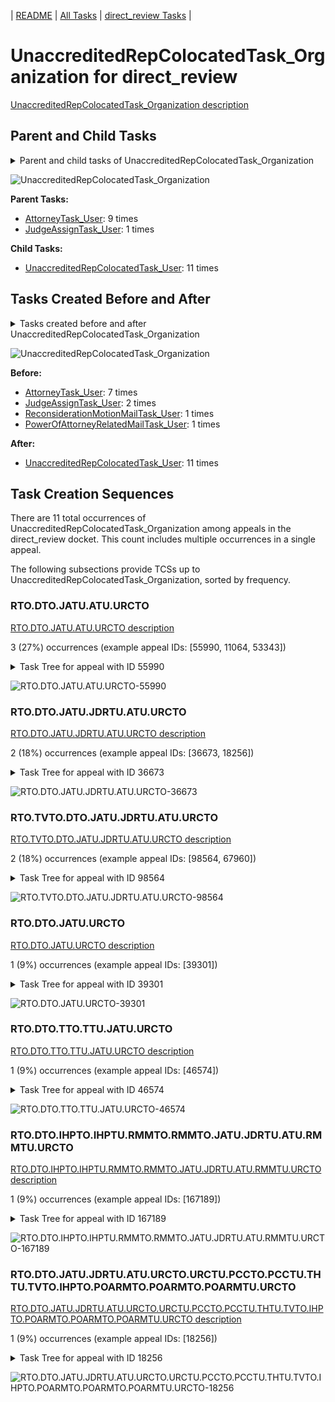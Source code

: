 <!-- DO NOT EDIT THIS FILE.  This file is autogenerated. -->
| [README](../README.md) | [All Tasks](../alltasks.md) | [direct_review Tasks](tasklist.md) |

# UnaccreditedRepColocatedTask_Organization for direct_review

[UnaccreditedRepColocatedTask_Organization description](../descr/UnaccreditedRepColocatedTask_Organization.md)

## Parent and Child Tasks

<details><summary markdown='span'>Parent and child tasks of UnaccreditedRepColocatedTask_Organization
</summary>

```
digraph G {
rankdir=LR;
node [shape=box]
"UnaccreditedRepColocatedTask_Organization" -> "UnaccreditedRepColocatedTask_User" [label=11]
"AttorneyTask_User" -> "UnaccreditedRepColocatedTask_Organization" [label=9]
"JudgeAssignTask_User" -> "UnaccreditedRepColocatedTask_Organization" [label=1]
}
```
</details>

![UnaccreditedRepColocatedTask_Organization](dot/UnaccreditedRepColocatedTask_Organization-parentchild.dot.png)

**Parent Tasks:**

   * [AttorneyTask_User](AttorneyTask_User.md): 9 times
   * [JudgeAssignTask_User](JudgeAssignTask_User.md): 1 times

**Child Tasks:**

   * [UnaccreditedRepColocatedTask_User](UnaccreditedRepColocatedTask_User.md): 11 times

## Tasks Created Before and After

<details><summary markdown='span'>Tasks created before and after UnaccreditedRepColocatedTask_Organization</summary>

```
digraph G {
rankdir=LR;

"UnaccreditedRepColocatedTask_Organization" -> "UnaccreditedRepColocatedTask_User" [label=11]
"AttorneyTask_User" -> "UnaccreditedRepColocatedTask_Organization" [label=7]
"JudgeAssignTask_User" -> "UnaccreditedRepColocatedTask_Organization" [label=2]
"ReconsiderationMotionMailTask_User" -> "UnaccreditedRepColocatedTask_Organization" [label=1]
"PowerOfAttorneyRelatedMailTask_User" -> "UnaccreditedRepColocatedTask_Organization" [label=1]
}
```
</details>

![UnaccreditedRepColocatedTask_Organization](dot/UnaccreditedRepColocatedTask_Organization.dot.png)

**Before:**

   * [AttorneyTask_User](AttorneyTask_User.md): 7 times
   * [JudgeAssignTask_User](JudgeAssignTask_User.md): 2 times
   * [ReconsiderationMotionMailTask_User](ReconsiderationMotionMailTask_User.md): 1 times
   * [PowerOfAttorneyRelatedMailTask_User](PowerOfAttorneyRelatedMailTask_User.md): 1 times

**After:**

   * [UnaccreditedRepColocatedTask_User](UnaccreditedRepColocatedTask_User.md): 11 times

## Task Creation Sequences

There are 11 total occurrences of UnaccreditedRepColocatedTask_Organization among appeals in the direct_review docket.  This count includes multiple occurrences in a single appeal.

The following subsections provide TCSs up to UnaccreditedRepColocatedTask_Organization, sorted by frequency.

### RTO.DTO.JATU.ATU.URCTO

[RTO.DTO.JATU.ATU.URCTO description](../descr/RTO.DTO.JATU.ATU.URCTO.md)

3 (27%) occurrences (example appeal IDs: [55990, 11064, 53343])

<details><summary markdown='span'>Task Tree for appeal with ID 55990</summary>

```
@startuml
skinparam {
  ObjectBorderColor #555
  ObjectBorderThickness 0
  ObjectFontStyle bold
  ObjectFontSize 14
  ObjectAttributeFontColor #333
  ObjectAttributeFontSize 12
}
  object 0.RootTask #8dd3c7 {
Organization
}
  object 1.DistributionTask #ffffb3 {
Organization
}
  object 2.JudgeAssignTask #ccebc5 {
User
}
  object 3.JudgeDecisionReviewTask #d9d9d9 {
User
}
  object 4.AttorneyTask #bc80bd {
User
}
  object 5.UnaccreditedRepColocatedTask #d9d9d9 {
Organization  <back:white>    </back>
}
  object 6.UnaccreditedRepColocatedTask #d9d9d9 {
User
}
  object 7.UnaccreditedRepColocatedTask #d9d9d9 {
User
}
  object 8.TimedHoldTask #fccde5 {
User
}
  object 9.JudgeDecisionReviewTask #d9d9d9 {
User
}
  object 10.BvaDispatchTask #b3de69 {
Organization
}
  object 11.BvaDispatchTask #b3de69 {
User
}
0.RootTask -- 1.DistributionTask
0.RootTask -- 2.JudgeAssignTask
0.RootTask -- 3.JudgeDecisionReviewTask
9.JudgeDecisionReviewTask -- 4.AttorneyTask
4.AttorneyTask -- 5.UnaccreditedRepColocatedTask
5.UnaccreditedRepColocatedTask -- 6.UnaccreditedRepColocatedTask
5.UnaccreditedRepColocatedTask -- 7.UnaccreditedRepColocatedTask
7.UnaccreditedRepColocatedTask -- 8.TimedHoldTask
0.RootTask -- 9.JudgeDecisionReviewTask
0.RootTask -- 10.BvaDispatchTask
10.BvaDispatchTask -- 11.BvaDispatchTask
@enduml
```
</details>

![RTO.DTO.JATU.ATU.URCTO-55990](uml/RTO.DTO.JATU.ATU.URCTO-55990.png)

### RTO.DTO.JATU.JDRTU.ATU.URCTO

[RTO.DTO.JATU.JDRTU.ATU.URCTO description](../descr/RTO.DTO.JATU.JDRTU.ATU.URCTO.md)

2 (18%) occurrences (example appeal IDs: [36673, 18256])

<details><summary markdown='span'>Task Tree for appeal with ID 36673</summary>

```
@startuml
skinparam {
  ObjectBorderColor #555
  ObjectBorderThickness 0
  ObjectFontStyle bold
  ObjectFontSize 14
  ObjectAttributeFontColor #333
  ObjectAttributeFontSize 12
}
  object 0.RootTask #8dd3c7 {
Organization
}
  object 1.TrackVeteranTask #bebada {
Organization
}
  object 2.DistributionTask #ffffb3 {
Organization
}
  object 3.JudgeAssignTask #ccebc5 {
User
}
  object 4.JudgeAssignTask #ccebc5 {
User
}
  object 5.JudgeDecisionReviewTask #d9d9d9 {
User
}
  object 6.AttorneyTask #bc80bd {
User
}
  object 7.UnaccreditedRepColocatedTask #d9d9d9 {
Organization  <back:white>    </back>
}
  object 8.UnaccreditedRepColocatedTask #d9d9d9 {
User
}
  object 9.TimedHoldTask #fccde5 {
User
}
  object 10.PowerOfAttorneyRelatedMailTask #bc80bd {
Organization
}
  object 11.PowerOfAttorneyRelatedMailTask #bc80bd {
Organization
}
  object 12.PowerOfAttorneyRelatedMailTask #bc80bd {
User
}
  object 13.AttorneyRewriteTask #b3de69 {
User
}
  object 14.BvaDispatchTask #b3de69 {
Organization
}
  object 15.BvaDispatchTask #b3de69 {
User
}
0.RootTask -- 1.TrackVeteranTask
0.RootTask -- 2.DistributionTask
0.RootTask -- 3.JudgeAssignTask
0.RootTask -- 4.JudgeAssignTask
0.RootTask -- 5.JudgeDecisionReviewTask
5.JudgeDecisionReviewTask -- 6.AttorneyTask
6.AttorneyTask -- 7.UnaccreditedRepColocatedTask
7.UnaccreditedRepColocatedTask -- 8.UnaccreditedRepColocatedTask
8.UnaccreditedRepColocatedTask -- 9.TimedHoldTask
0.RootTask -- 10.PowerOfAttorneyRelatedMailTask
10.PowerOfAttorneyRelatedMailTask -- 11.PowerOfAttorneyRelatedMailTask
11.PowerOfAttorneyRelatedMailTask -- 12.PowerOfAttorneyRelatedMailTask
5.JudgeDecisionReviewTask -- 13.AttorneyRewriteTask
0.RootTask -- 14.BvaDispatchTask
14.BvaDispatchTask -- 15.BvaDispatchTask
@enduml
```
</details>

![RTO.DTO.JATU.JDRTU.ATU.URCTO-36673](uml/RTO.DTO.JATU.JDRTU.ATU.URCTO-36673.png)

### RTO.TVTO.DTO.JATU.JDRTU.ATU.URCTO

[RTO.TVTO.DTO.JATU.JDRTU.ATU.URCTO description](../descr/RTO.TVTO.DTO.JATU.JDRTU.ATU.URCTO.md)

2 (18%) occurrences (example appeal IDs: [98564, 67960])

<details><summary markdown='span'>Task Tree for appeal with ID 98564</summary>

```
@startuml
skinparam {
  ObjectBorderColor #555
  ObjectBorderThickness 0
  ObjectFontStyle bold
  ObjectFontSize 14
  ObjectAttributeFontColor #333
  ObjectAttributeFontSize 12
}
  object 0.RootTask #8dd3c7 {
Organization
}
  object 1.TrackVeteranTask #bebada {
Organization
}
  object 2.DistributionTask #ffffb3 {
Organization
}
  object 3.JudgeAssignTask #ccebc5 {
User
}
  object 4.JudgeDecisionReviewTask #d9d9d9 {
User
}
  object 5.AttorneyTask #bc80bd {
User
}
  object 6.UnaccreditedRepColocatedTask #d9d9d9 {
Organization  <back:white>    </back>
}
  object 7.UnaccreditedRepColocatedTask #d9d9d9 {
User
}
  object 8.BvaDispatchTask #b3de69 {
Organization
}
  object 9.BvaDispatchTask #b3de69 {
User
}
  object 10.BvaDispatchTask #b3de69 {
User
}
0.RootTask -- 1.TrackVeteranTask
0.RootTask -- 2.DistributionTask
0.RootTask -- 3.JudgeAssignTask
0.RootTask -- 4.JudgeDecisionReviewTask
4.JudgeDecisionReviewTask -- 5.AttorneyTask
5.AttorneyTask -- 6.UnaccreditedRepColocatedTask
6.UnaccreditedRepColocatedTask -- 7.UnaccreditedRepColocatedTask
0.RootTask -- 8.BvaDispatchTask
8.BvaDispatchTask -- 9.BvaDispatchTask
8.BvaDispatchTask -- 10.BvaDispatchTask
@enduml
```
</details>

![RTO.TVTO.DTO.JATU.JDRTU.ATU.URCTO-98564](uml/RTO.TVTO.DTO.JATU.JDRTU.ATU.URCTO-98564.png)

### RTO.DTO.JATU.URCTO

[RTO.DTO.JATU.URCTO description](../descr/RTO.DTO.JATU.URCTO.md)

1 (9%) occurrences (example appeal IDs: [39301])

<details><summary markdown='span'>Task Tree for appeal with ID 39301</summary>

```
@startuml
skinparam {
  ObjectBorderColor #555
  ObjectBorderThickness 0
  ObjectFontStyle bold
  ObjectFontSize 14
  ObjectAttributeFontColor #333
  ObjectAttributeFontSize 12
}
  object 0.RootTask #8dd3c7 {
Organization
}
  object 1.DistributionTask #ffffb3 {
Organization
}
  object 2.JudgeAssignTask #ccebc5 {
User
}
  object 3.JudgeDecisionReviewTask #d9d9d9 {
User
}
  object 4.AttorneyTask #bc80bd {
User
}
  object 5.UnaccreditedRepColocatedTask #d9d9d9 {
Organization  <back:white>    </back>
}
  object 6.UnaccreditedRepColocatedTask #d9d9d9 {
User
}
  object 7.TimedHoldTask #fccde5 {
User
}
  object 8.JudgeAssignTask #ccebc5 {
User
}
  object 9.JudgeAssignTask #ccebc5 {
User
}
  object 10.JudgeDecisionReviewTask #d9d9d9 {
User
}
  object 11.AttorneyTask #bc80bd {
User
}
  object 12.BvaDispatchTask #b3de69 {
Organization
}
  object 13.BvaDispatchTask #b3de69 {
User
}
0.RootTask -- 1.DistributionTask
0.RootTask -- 2.JudgeAssignTask
0.RootTask -- 3.JudgeDecisionReviewTask
3.JudgeDecisionReviewTask -- 4.AttorneyTask
4.AttorneyTask -- 5.UnaccreditedRepColocatedTask
5.UnaccreditedRepColocatedTask -- 6.UnaccreditedRepColocatedTask
6.UnaccreditedRepColocatedTask -- 7.TimedHoldTask
0.RootTask -- 8.JudgeAssignTask
0.RootTask -- 9.JudgeAssignTask
0.RootTask -- 10.JudgeDecisionReviewTask
10.JudgeDecisionReviewTask -- 11.AttorneyTask
0.RootTask -- 12.BvaDispatchTask
12.BvaDispatchTask -- 13.BvaDispatchTask
@enduml
```
</details>

![RTO.DTO.JATU.URCTO-39301](uml/RTO.DTO.JATU.URCTO-39301.png)

### RTO.DTO.TTO.TTU.JATU.URCTO

[RTO.DTO.TTO.TTU.JATU.URCTO description](../descr/RTO.DTO.TTO.TTU.JATU.URCTO.md)

1 (9%) occurrences (example appeal IDs: [46574])

<details><summary markdown='span'>Task Tree for appeal with ID 46574</summary>

```
@startuml
skinparam {
  ObjectBorderColor #555
  ObjectBorderThickness 0
  ObjectFontStyle bold
  ObjectFontSize 14
  ObjectAttributeFontColor #333
  ObjectAttributeFontSize 12
}
  object 0.RootTask #8dd3c7 {
Organization
}
  object 1.DistributionTask #ffffb3 {
Organization
}
  object 2.TranslationTask #bebada {
Organization
}
  object 3.TranslationTask #bebada {
User
}
  object 4.TimedHoldTask #fccde5 {
User
}
  object 5.JudgeAssignTask #ccebc5 {
User
}
  object 6.UnaccreditedRepColocatedTask #d9d9d9 {
Organization  <back:white>    </back>
}
  object 7.UnaccreditedRepColocatedTask #d9d9d9 {
User
}
  object 8.TimedHoldTask #fccde5 {
User
}
  object 9.OtherColocatedTask #80b1d3 {
Organization
}
  object 10.OtherColocatedTask #80b1d3 {
User
}
  object 11.JudgeDecisionReviewTask #d9d9d9 {
User
}
  object 12.AttorneyTask #bc80bd {
User
}
  object 13.BvaDispatchTask #b3de69 {
Organization
}
  object 14.BvaDispatchTask #b3de69 {
User
}
0.RootTask -- 1.DistributionTask
1.DistributionTask -- 2.TranslationTask
2.TranslationTask -- 3.TranslationTask
3.TranslationTask -- 4.TimedHoldTask
0.RootTask -- 5.JudgeAssignTask
5.JudgeAssignTask -- 6.UnaccreditedRepColocatedTask
6.UnaccreditedRepColocatedTask -- 7.UnaccreditedRepColocatedTask
7.UnaccreditedRepColocatedTask -- 8.TimedHoldTask
5.JudgeAssignTask -- 9.OtherColocatedTask
9.OtherColocatedTask -- 10.OtherColocatedTask
0.RootTask -- 11.JudgeDecisionReviewTask
11.JudgeDecisionReviewTask -- 12.AttorneyTask
0.RootTask -- 13.BvaDispatchTask
13.BvaDispatchTask -- 14.BvaDispatchTask
@enduml
```
</details>

![RTO.DTO.TTO.TTU.JATU.URCTO-46574](uml/RTO.DTO.TTO.TTU.JATU.URCTO-46574.png)

### RTO.DTO.IHPTO.IHPTU.RMMTO.RMMTO.JATU.JDRTU.ATU.RMMTU.URCTO

[RTO.DTO.IHPTO.IHPTU.RMMTO.RMMTO.JATU.JDRTU.ATU.RMMTU.URCTO description](../descr/RTO.DTO.IHPTO.IHPTU.RMMTO.RMMTO.JATU.JDRTU.ATU.RMMTU.URCTO.md)

1 (9%) occurrences (example appeal IDs: [167189])

<details><summary markdown='span'>Task Tree for appeal with ID 167189</summary>

```
@startuml
skinparam {
  ObjectBorderColor #555
  ObjectBorderThickness 0
  ObjectFontStyle bold
  ObjectFontSize 14
  ObjectAttributeFontColor #333
  ObjectAttributeFontSize 12
}
  object 0.RootTask #8dd3c7 {
Organization
}
  object 1.TrackVeteranTask #bebada {
Organization
}
  object 2.DistributionTask #ffffb3 {
Organization
}
  object 3.InformalHearingPresentationTask #fdb462 {
Organization
}
  object 4.InformalHearingPresentationTask #fdb462 {
User
}
  object 5.ReconsiderationMotionMailTask #fdb462 {
Organization
}
  object 6.ReconsiderationMotionMailTask #fdb462 {
Organization
}
  object 7.JudgeAssignTask #ccebc5 {
User
}
  object 8.JudgeDecisionReviewTask #d9d9d9 {
User
}
  object 9.AttorneyTask #bc80bd {
User
}
  object 10.ReconsiderationMotionMailTask #fdb462 {
User
}
  object 11.UnaccreditedRepColocatedTask #d9d9d9 {
Organization  <back:white>    </back>
}
  object 12.UnaccreditedRepColocatedTask #d9d9d9 {
User
}
  object 13.TimedHoldTask #fccde5 {
User
}
  object 14.AttorneyRewriteTask #b3de69 {
User
}
  object 15.BvaDispatchTask #b3de69 {
Organization
}
  object 16.BvaDispatchTask #b3de69 {
User
}
0.RootTask -- 1.TrackVeteranTask
0.RootTask -- 2.DistributionTask
2.DistributionTask -- 3.InformalHearingPresentationTask
3.InformalHearingPresentationTask -- 4.InformalHearingPresentationTask
0.RootTask -- 5.ReconsiderationMotionMailTask
5.ReconsiderationMotionMailTask -- 6.ReconsiderationMotionMailTask
0.RootTask -- 7.JudgeAssignTask
0.RootTask -- 8.JudgeDecisionReviewTask
8.JudgeDecisionReviewTask -- 9.AttorneyTask
6.ReconsiderationMotionMailTask -- 10.ReconsiderationMotionMailTask
9.AttorneyTask -- 11.UnaccreditedRepColocatedTask
11.UnaccreditedRepColocatedTask -- 12.UnaccreditedRepColocatedTask
12.UnaccreditedRepColocatedTask -- 13.TimedHoldTask
8.JudgeDecisionReviewTask -- 14.AttorneyRewriteTask
0.RootTask -- 15.BvaDispatchTask
15.BvaDispatchTask -- 16.BvaDispatchTask
@enduml
```
</details>

![RTO.DTO.IHPTO.IHPTU.RMMTO.RMMTO.JATU.JDRTU.ATU.RMMTU.URCTO-167189](uml/RTO.DTO.IHPTO.IHPTU.RMMTO.RMMTO.JATU.JDRTU.ATU.RMMTU.URCTO-167189.png)

### RTO.DTO.JATU.JDRTU.ATU.URCTO.URCTU.PCCTO.PCCTU.THTU.TVTO.IHPTO.POARMTO.POARMTO.POARMTU.URCTO

[RTO.DTO.JATU.JDRTU.ATU.URCTO.URCTU.PCCTO.PCCTU.THTU.TVTO.IHPTO.POARMTO.POARMTO.POARMTU.URCTO description](../descr/RTO.DTO.JATU.JDRTU.ATU.URCTO.URCTU.PCCTO.PCCTU.THTU.TVTO.IHPTO.POARMTO.POARMTO.POARMTU.URCTO.md)

1 (9%) occurrences (example appeal IDs: [18256])

<details><summary markdown='span'>Task Tree for appeal with ID 18256</summary>

```
@startuml
skinparam {
  ObjectBorderColor #555
  ObjectBorderThickness 0
  ObjectFontStyle bold
  ObjectFontSize 14
  ObjectAttributeFontColor #333
  ObjectAttributeFontSize 12
}
  object 0.RootTask #8dd3c7 {
Organization
}
  object 1.DistributionTask #ffffb3 {
Organization
}
  object 2.JudgeAssignTask #ccebc5 {
User
}
  object 3.JudgeDecisionReviewTask #d9d9d9 {
User
}
  object 4.AttorneyTask #bc80bd {
User
}
  object 5.UnaccreditedRepColocatedTask #d9d9d9 {
Organization  <back:white>    </back>
}
  object 6.UnaccreditedRepColocatedTask #d9d9d9 {
User
}
  object 7.PoaClarificationColocatedTask #bebada {
Organization
}
  object 8.PoaClarificationColocatedTask #bebada {
User
}
  object 9.TimedHoldTask #fccde5 {
User
}
  object 10.TrackVeteranTask #bebada {
Organization
}
  object 11.InformalHearingPresentationTask #fdb462 {
Organization
}
  object 12.PowerOfAttorneyRelatedMailTask #bc80bd {
Organization
}
  object 13.PowerOfAttorneyRelatedMailTask #bc80bd {
Organization
}
  object 14.PowerOfAttorneyRelatedMailTask #bc80bd {
User
}
  object 15.UnaccreditedRepColocatedTask #d9d9d9 {
Organization  <back:white>    </back>
}
  object 16.UnaccreditedRepColocatedTask #d9d9d9 {
User
}
  object 17.IhpColocatedTask #bc80bd {
Organization
}
  object 18.IhpColocatedTask #bc80bd {
User
}
  object 19.TimedHoldTask #fccde5 {
User
}
  object 20.InformalHearingPresentationTask #fdb462 {
User
}
  object 21.InformalHearingPresentationTask #fdb462 {
User
}
  object 22.BvaDispatchTask #b3de69 {
Organization
}
  object 23.BvaDispatchTask #b3de69 {
User
}
  object 24.InformalHearingPresentationTask #fdb462 {
User
}
  object 25.InformalHearingPresentationTask #fdb462 {
User
}
0.RootTask -- 1.DistributionTask
0.RootTask -- 2.JudgeAssignTask
0.RootTask -- 3.JudgeDecisionReviewTask
3.JudgeDecisionReviewTask -- 4.AttorneyTask
4.AttorneyTask -- 5.UnaccreditedRepColocatedTask
5.UnaccreditedRepColocatedTask -- 6.UnaccreditedRepColocatedTask
4.AttorneyTask -- 7.PoaClarificationColocatedTask
7.PoaClarificationColocatedTask -- 8.PoaClarificationColocatedTask
8.PoaClarificationColocatedTask -- 9.TimedHoldTask
0.RootTask -- 10.TrackVeteranTask
0.RootTask -- 11.InformalHearingPresentationTask
0.RootTask -- 12.PowerOfAttorneyRelatedMailTask
12.PowerOfAttorneyRelatedMailTask -- 13.PowerOfAttorneyRelatedMailTask
13.PowerOfAttorneyRelatedMailTask -- 14.PowerOfAttorneyRelatedMailTask
4.AttorneyTask -- 15.UnaccreditedRepColocatedTask
15.UnaccreditedRepColocatedTask -- 16.UnaccreditedRepColocatedTask
4.AttorneyTask -- 17.IhpColocatedTask
17.IhpColocatedTask -- 18.IhpColocatedTask
18.IhpColocatedTask -- 19.TimedHoldTask
11.InformalHearingPresentationTask -- 20.InformalHearingPresentationTask
11.InformalHearingPresentationTask -- 21.InformalHearingPresentationTask
0.RootTask -- 22.BvaDispatchTask
22.BvaDispatchTask -- 23.BvaDispatchTask
11.InformalHearingPresentationTask -- 24.InformalHearingPresentationTask
11.InformalHearingPresentationTask -- 25.InformalHearingPresentationTask
@enduml
```
</details>

![RTO.DTO.JATU.JDRTU.ATU.URCTO.URCTU.PCCTO.PCCTU.THTU.TVTO.IHPTO.POARMTO.POARMTO.POARMTU.URCTO-18256](uml/RTO.DTO.JATU.JDRTU.ATU.URCTO.URCTU.PCCTO.PCCTU.THTU.TVTO.IHPTO.POARMTO.POARMTO.POARMTU.URCTO-18256.png)

